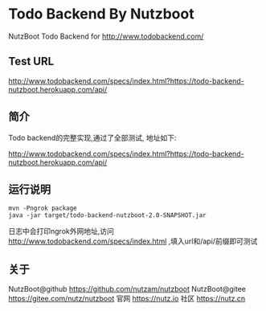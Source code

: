 # Todo Backend By Nutzboot
NutzBoot Todo Backend for http://www.todobackend.com/

## Test URL

 http://www.todobackend.com/specs/index.html?https://todo-backend-nutzboot.herokuapp.com/api/
 
## 简介

Todo backend的完整实现,通过了全部测试, 地址如下:

 http://www.todobackend.com/specs/index.html?https://todo-backend-nutzboot.herokuapp.com/api/

## 运行说明

```
mvn -Pngrok package
java -jar target/todo-backend-nutzboot-2.0-SNAPSHOT.jar
```

日志中会打印ngrok外网地址,访问 http://www.todobackend.com/specs/index.html ,填入url和/api/前缀即可测试

## 关于

NutzBoot@github https://github.com/nutzam/nutzboot
NutzBoot@gitee https://gitee.com/nutz/nutzboot
官网 https://nutz.io
社区 https://nutz.cn

